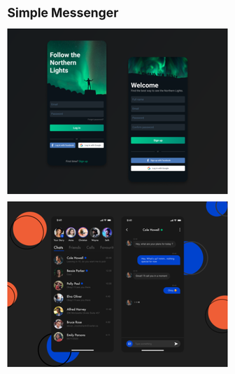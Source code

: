# Simple Messenger

![alt-текст](https://github.com/UBERMENSCHALONE/Resources/blob/master/Projects/Messenger/Authentication.png "Design Authentication")

![alt-текст](https://github.com/UBERMENSCHALONE/Resources/blob/master/Projects/Messenger/Chat.png "Design Chat")

